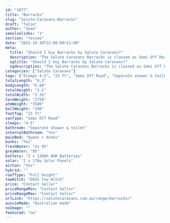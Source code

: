 ```yaml
---
id: "1077"
title: "Barracks"
slug: "Salute-Caravans-Barracks"
draft: "false"
author: "Sean"
seealsolinks: "1"
section: "review"
date: "2022-10-10T22:00:09+11:00"
meta:
  title: "Should I buy Barracks by Salute Caravans?"
  description: "The Salute Caravans Barracks is classed as Semi Off Road, and sleeps 4-5 people. It is Australian made and comes in at 23 ft. It generally has Separate shower & toilet."
  ogtitle: "Should I buy Barracks by Salute Caravans?"
  ogdescription: "The Salute Caravans Barracks is classed as Semi Off Road, and sleeps 4-5 people. It is Australian made and comes in at 23 ft. It generally has Separate shower & toilet."
categories: ["Salute Caravans"]
tags: ["Sleeps 4-5", "23 ft", "Semi Off Road", "Separate shower & toilet", "Full height", "Price Unknown"]
totalLength: "9.3"
bodyLength: "6.88"
totalHeight: "3.1"
totalWidth: "2.35"
tareWeight: "2750"
atmWeight: "3500"
ballWeight: "190"
footTag: "23 ft"
vanType: "Semi Off Road"
sleeps: "4-5"
bathroom: "Separate shower & toilet"
internalBathroom: "Yes"
mainBed: "Queen + bunks"
bunks: "Yes"
freshWater: "2x 95"
greyWater: "95"
battery: "2 x 120Ah AGM Batteries"
solar: "2 x 170w Solar Panels"
airCon: "Yes"
hybrid: ""
roofType: "Full height"
towHitch: "D035 Tow Hitch"
price: "Contact Seller"
priceRangeMin: "Contact Seller"
priceRangeMax: "Contact Seller"
urlLink: "https://salutecaravans.com.au/range/barracks/"
aussieMade: "Australian made"
noImage: ""
featured: "no"
---
```

